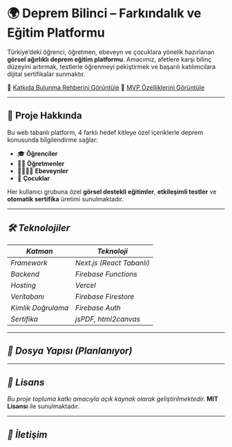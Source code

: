 # 🌍 Deprem Bilinci – Farkındalık ve Eğitim Platformu

Türkiye’deki öğrenci, öğretmen, ebeveyn ve çocuklara yönelik hazırlanan **görsel ağırlıklı deprem eğitim platformu**.
Amacımız, afetlere karşı bilinç düzeyini artırmak, testlerle öğrenmeyi pekiştirmek ve başarılı katılımcılara dijital sertifikalar sunmaktır.

🔗 [Katkıda Bulunma Rehberini Görüntüle](./KatkıdaBulunmaRehberi.md)
🔗 [MVP Özelliklerini Görüntüle](./MVP.md)


---

## 📌 Proje Hakkında

Bu web tabanlı platform, 4 farklı hedef kitleye özel içeriklerle deprem konusunda bilgilendirme sağlar:

* 🎓 **Öğrenciler**
* 👩‍🏫 **Öğretmenler**
* 👨‍👩‍👧‍👦 **Ebeveynler**
* 🧒 **Çocuklar**

Her kullanıcı grubuna özel **görsel destekli eğitimler**, **etkileşimli testler** ve **otomatik sertifika** üretimi sunulmaktadır.

---

## *🛠️ Teknolojiler*

| *Katman*           | *Teknoloji*               |
| ------------------ | ------------------------- |
| *Framework*        | *Next.js (React Tabanlı)* |
| *Backend*          | *Firebase Functions*      |
| *Hosting*          | *Vercel*        |
| *Veritabanı*       | *Firebase Firestore*      |
| *Kimlik Doğrulama* | *Firebase Auth*           |
| *Sertifika*        | *jsPDF, html2canvas*      |

---

  ## *📁 Dosya Yapısı (Planlanıyor)*

---

## *📜 Lisans*

*Bu proje topluma katkı amacıyla açık kaynak olarak geliştirilmektedir.*
**MIT Lisansı** ile sunulmaktadır.

---

## *📧 İletişim*
